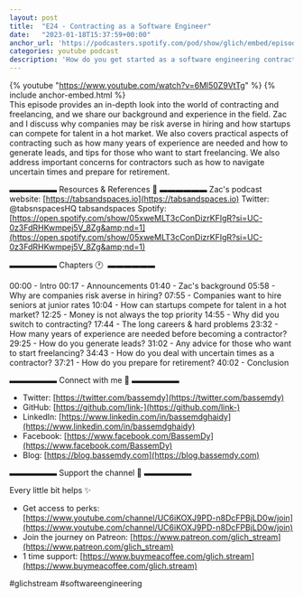 ```yaml
---
layout: post
title:  "E24 - Contracting as a Software Engineer"
date:   "2023-01-18T15:37:59+00:00"
anchor_url: 'https://podcasters.spotify.com/pod/show/glich/embed/episodes/E24---Contracting-as-a-software-engineer-e1tdg5k/a-a95u0jk'
categories: youtube podcast
description: 'How do you get started as a software engineering contractor?'
---
```

{% youtube  "https://www.youtube.com/watch?v=6Ml50Z9VtTg" %}
{% include anchor-embed.html %}
<br />
This episode provides an in-depth look into the world of contracting and freelancing, and we share our background and experience in the field. Zac and I discuss why companies may be risk averse in hiring and how startups can compete for talent in a hot market. We also covers practical aspects of contracting such as how many years of experience are needed and how to generate leads, and tips for those who want to start freelancing. We also address important concerns for contractors such as how to navigate uncertain times and prepare for retirement.

▬▬▬▬▬▬ Resources &amp; References 📕 ▬▬▬▬▬▬
Zac's podcast website: [https://tabsandspaces.io](https://tabsandspaces.io)
Twitter: @tabsnspacesHQ
tabsandspaces Spotify: [https://open.spotify.com/show/05xweMLT3cConDizrKFIgR?si=UC-0z3FdRHKwmpej5V_8Zg&amp;nd=1](https://open.spotify.com/show/05xweMLT3cConDizrKFIgR?si=UC-0z3FdRHKwmpej5V_8Zg&amp;nd=1)

▬▬▬▬▬▬ Chapters 🕐  ▬▬▬▬▬▬

00:00 - Intro
00:17 - Announcements
01:40 - Zac's background
05:58 - Why are companies risk averse in hiring?
07:55 - Companies want to hire seniors at junior rates
10:04 - How can startups compete for talent in a hot market?
12:25 - Money is not always the top priority
14:55 - Why did you switch to contracting?
17:44 - The long careers &amp; hard problems
23:32 - How many years of experience are needed before becoming a contractor?
29:25 - How do you generate leads?
31:02 - Any advice for those who want to start freelancing?
34:43 - How do you deal with uncertain times as a contractor?
37:21 - How do you prepare for retirement?
40:02 - Conclusion

▬▬▬▬▬▬ Connect with me 👋 ▬▬▬▬▬▬

- Twitter: [https://twitter.com/bassemdy](https://twitter.com/bassemdy)
- GitHub: [https://github.com/link-](https://github.com/link-)
- LinkedIn: [https://www.linkedin.com/in/bassemdghaidy](https://www.linkedin.com/in/bassemdghaidy)
- Facebook: [https://www.facebook.com/BassemDy](https://www.facebook.com/BassemDy)
- Blog: [https://blog.bassemdy.com](https://blog.bassemdy.com)

▬▬▬▬▬▬ Support the channel 💜 ▬▬▬▬▬▬

Every little bit helps ✨
- Get access to perks: [https://www.youtube.com/channel/UC6iKOXJ9PD-n8DcFPBjLD0w/join](https://www.youtube.com/channel/UC6iKOXJ9PD-n8DcFPBjLD0w/join)
- Join the journey on Patreon: [https://www.patreon.com/glich_stream](https://www.patreon.com/glich_stream)
- 1 time support: [https://www.buymeacoffee.com/glich.stream](https://www.buymeacoffee.com/glich.stream)

#glichstream #softwareengineering
